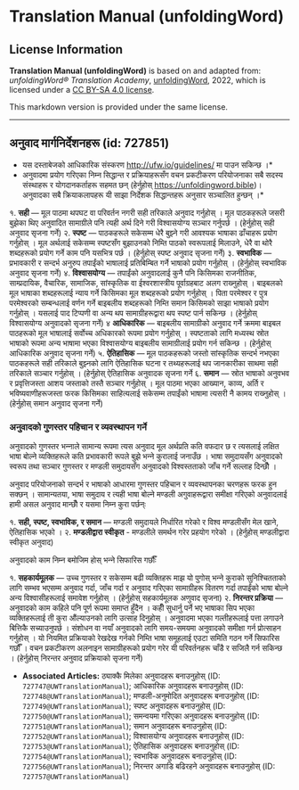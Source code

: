 # Translation Manual (unfoldingWord)

## License Information

**Translation Manual (unfoldingWord)** is based on and adapted from: _unfoldingWord® Translation Academy_, [unfoldingWord](https://unfoldingword.org/utw), 2022, which is licensed under a [CC BY-SA 4.0 license](https://creativecommons.org/licenses/by-sa/4.0/legalcode.en).

This markdown version is provided under the same license.



--------------------------------

## अनुवाद मार्गनिर्देशनहरू (id: 727851)

* यस दस्ताबेजको आधिकारिक संस्करण http://ufw.io/guidelines/ मा पाउन सकिन्छ ।\*
* अनुवादमा प्रयोग गरिएका निम्‍न सिद्धान्त र प्रक्रियाहरूसँग वचन प्रकटीकरण परियोजनाका सबै सदस्य संस्थाहरू र योगदानकर्ताहरू सहमत छन् (हेर्नुहोस् https://unfoldingword.bible)। अनुवादका सबै क्रियाकलापहरू यी साझा निर्देशक सिद्धान्तहरू अनुसार सञ्‍चालित हुन्छन् ।\*

१. **सही** — मूल पाठमा थपघट वा परिवर्तन नगरी सही तरिकाले अनुवाद गर्नुहोस् । मूल पाठकहरूले जसरी बुझेका थिए अनुवादित सामाग्रीले पनि त्यही अर्थ दिने गरी विश्‍वासयोग्य सञ्‍चार गर्नुपर्छ । (हेर्नुहोस् सही अनुवाद सृजना गर्ने) २. **स्पष्ट** — पाठकहरूले सकेसम्म धेरै बुझ्‍ने गरी आवश्यक भाषाका ढाँचाहरू प्रयोग गर्नुहोस् । मूल अर्थलाई सकेसम्म स्पष्टसँग बुझाउनको निम्ति पाठको स्वरूपलाई मिलाउने, धेरै वा थोरै शब्दहरूको प्रयोग गर्ने काम पनि यसभित्र पर्छ । (हेर्नुहोस् स्पष्ट अनुवाद सृजना गर्ने) ३. **स्वभाविक** — प्रभावकारी र सन्दर्भ अनुरुप तपाईंको भाषालाई प्रतिबिम्बित गर्ने भाषाको प्रयोग गर्नुहोस् । (हेर्नुहोस् स्वभाविक अनुवाद सृजना गर्ने) ४. **विश्‍वासयोग्य** — तपाईंको अनुवादलाई कुनै पनि किसिमका राजनीतिक, साम्प्रदायिक, वैचारिक, सामाजिक, सांस्कृतिक वा ईश्‍वरशास्त्रीय पूर्वाग्रहबाट अलग राख्‍नुहोस् । बाइबलको मूल भाषाका शब्दहरूलाई न्याय गर्ने किसिमका मूल शब्दहरूको प्रयोग गर्नुहोस् । पिता परमेश्‍वर र पुत्र परमेश्‍वरको सम्बन्धलाई वर्णन गर्ने बाइबलीय शब्दहरूको निम्ति समान किसिमको साझा भाषाको प्रयोग गर्नुहोस् । यसलाई पाद टिप्पणी वा अन्य थप सामाग्रीहरूद्वारा थप स्पष्ट पार्न सकिन्छ । (हेर्नुहोस् विश्‍वासयोग्य अनुवादको सृजना गर्ने) ४ **आधिकारिक** — बाइबलीय सामाग्रीको अनुवाद गर्ने क्रममा बाइबल पाठहरूको मूल भाषालाई सर्वोच्च अधिकारको रूपमा प्रयोग गर्नुहोस् । स्पष्टताको लागि मध्यस्थ स्रोत भाषाको रूपमा अन्य भाषामा भएका विश्‍वासयोग्य बाइबलीय सामाग्रीलाई प्रयोग गर्न सकिन्छ । (हेर्नुहोस् आधिकारिक अनुवाद सृजना गर्ने) ५. **ऐतिहासिक** — मूल पाठकहरूको जस्तो सांस्कृतिक सन्दर्भ नभएका पाठकहरूले सही तरिकाले बुझ्‍नको लागि ऐतिहासिक घटना र तथ्यहरूलाई थप जानकारीका साथमा सही तरिकाले सञ्‍चार गर्नुहोस् । (हेर्नुहोस् ऐतिहासिक अनुवादक सृजना गर्ने ६. **समान** — स्रोत भाषाको अनुवभव र प्रवृत्तिजस्ता आशय जस्ताको तस्तै सञ्‍चार गर्नुहोस् । मूल पाठमा भएका आख्यान, काव्य, अर्ति र भविष्यवाणीहरूजस्ता फरक किसिमका साहित्यलाई सकेसम्म तपाईंको भाषामा त्यसरी नै कामय राख्‍नुहोस् । (हेर्नुहोस् समान अनुवाद सृजना गर्ने)

### अनुवादको गुणस्तर पहिचान र व्यवस्थापन गर्ने

अनुवादको गुणस्तर भन्‍नाले सामान्य रूपमा त्यस अनुवाद मूल अर्थप्रति कति वफदार छ र त्यसलाई लक्षित भाषा बोल्‍ने व्यक्तिहरूले कति प्रभावकारी रूपले बुझे भन्‍ने कुरालाई जनाउँछ । भाषा समुदायसँग अनुवादको स्वरूप तथा सञ्‍चार गुणस्तर र मण्डली समुदायसँग अनुवादको विश्‍वस्तताको जाँच गर्ने सल्लाह दिन्छौँ ।

अनुवाद परियोजनाको सन्दर्भ र भाषाको आधारमा गुणस्तर पहिचान र व्यवस्थापनका चरणहरू फरक हुन सक्छन् । सामान्यतया, भाषा समुदाय र त्यही भाषा बोल्‍ने मण्डली अगुवाहरूद्वारा समीक्षा गरिएको अनुवादलाई हामी असल अनुवाद मान्छौँ र यसमा निम्‍न कुरा पर्छन्ः

१. **सही, स्पष्ट, स्वभाविक, र समान** — मण्डली समुदायले निर्धारित गरेको र विश्‍व मण्डलीसँग मेल खाने, ऐतिहासिक भएको । २. **मण्डलीद्वारा स्वीकृत** \- मण्डलीले समर्थन गरेर प्रहयोग गरेको । (हेर्नुहोस् मण्डलीद्वारा स्वीकृत अनुवाद)

अनुवादको काम निम्‍न बमोजिम होस् भन्‍ने सिफारिस गर्छौँः

१. **सहकार्यमूलक** — उच्च गुणस्तर र सकेसम्म बढी व्यक्तिहरू माझ यो पुगोस् भन्‍ने कुराको सुनिश्‍चितताको लागि सम्भव भएसम्म अनुवाद गर्दा, जाँच गर्दा र अनुवाद गरिएका सामाग्रीहरू वितरण गर्दा तपाईंको भाषा बोल्‍ने अन्य विश्‍वासीहरूलाई समावेश गर्नुहोस् । (हेर्नुहोस् सहकार्यमूलक अणुवाद सृजना) २. **निरन्तर प्रक्रिया** — अनुवादको काम कहिले पनि पूर्ण रूपमा समाप्त हुँदैन । कहीँ सुधार्नु पर्ने भए भाषाका सिप भएका व्यक्तिहरूलाई ती कुरा औंल्याउनको लागि उत्साह दिनुहोस् । अनुवादमा भएका गल्तीहरूलाई पत्ता लगाउने बित्तिकै सच्याउनुपर्छ । संशोधन वा नयाँ अनुवादको लागि समय\-समयमा अनुवादको समीक्षा गर्न प्रोत्साहन गर्नुहोस् । यो नियमित प्रक्रियाको रेखदेख गर्नको निम्ति भाषा समूहलाई एउटा समिति गठन गर्ने सिफारिस गर्छौँ । वचन प्रकटीकरण अलनाइन सामाग्रीहरूको प्रयोग गरेर यी परिवर्तनहरू चाँडै र सजिलै गर्न सकिन्छ । (हेर्नुहोस् निरन्तर अनुवाद प्रक्रियाको सृजना गर्ने)

* **Associated Articles:** ठ्याक्‍कै मिलेका अनुवादहरू बनाउनुहोस् (ID: `727747@UWTranslationManual`); आधिकारिक अनुवादहरू बनाउनुहोस् (ID: `727748@UWTranslationManual`); मण्‍डली-अनुमोदित अनुवादहरू बनाउनुहोस् (ID: `727749@UWTranslationManual`); स्‍पष्‍ट अनुवादहरू बनाउनुहोस् (ID: `727750@UWTranslationManual`); समन्वयमा गरिएका अनुवादहरू बनाउनुहोस् (ID: `727751@UWTranslationManual`); समान अनुवादहरू बनाउनुहोस् (ID: `727752@UWTranslationManual`); विश्‍वासयोग्‍य अनुवादहरू बनाउनुहोस् (ID: `727753@UWTranslationManual`); ऐतिहासिक अनुवादहरू बनाउनुहोस् (ID: `727754@UWTranslationManual`); स्वभाविक अनुवादहरू बनाउनुहोस् (ID: `727756@UWTranslationManual`); निरन्तर अगाडि बढिरहने अनुवादहरू बनाउनुहोस् (ID: `727757@UWTranslationManual`)

